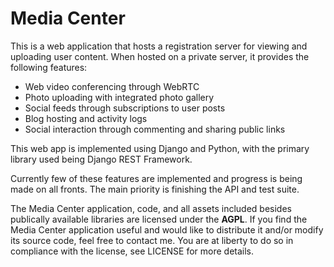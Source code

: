 Media Center
=================
This is a web application that hosts a registration server for viewing and uploading user content. When hosted on a private server, it provides the following features:
* Web video conferencing through WebRTC
* Photo uploading with integrated photo gallery
* Social feeds through subscriptions to user posts
* Blog hosting and activity logs
* Social interaction through commenting and sharing public links

This web app is implemented using Django and Python, with the primary library used being Django REST Framework.

Currently few of these features are implemented and progress is being made on all fronts. The main priority is finishing the API and test suite.

The Media Center application, code, and all assets included besides publically available libraries are licensed under the **AGPL**. If you find the Media Center application useful and would like to distribute it and/or modify its source code, feel free to contact me. You are at liberty to do so in compliance with the license, see LICENSE for more details.
